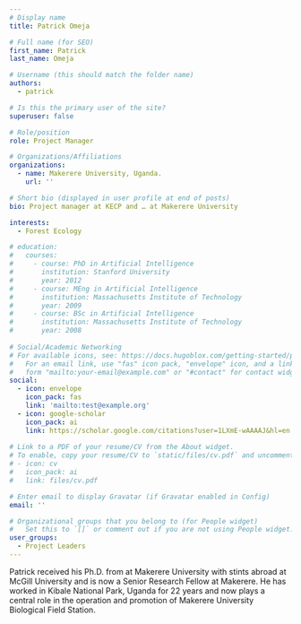 ```yaml
---
# Display name
title: Patrick Omeja

# Full name (for SEO)
first_name: Patrick
last_name: Omeja

# Username (this should match the folder name)
authors:
  - patrick

# Is this the primary user of the site?
superuser: false

# Role/position
role: Project Manager

# Organizations/Affiliations
organizations:
  - name: Makerere University, Uganda.
    url: ''

# Short bio (displayed in user profile at end of posts)
bio: Project manager at KECP and … at Makerere University

interests:
  - Forest Ecology

# education:
#   courses:
#     - course: PhD in Artificial Intelligence
#       institution: Stanford University
#       year: 2012
#     - course: MEng in Artificial Intelligence
#       institution: Massachusetts Institute of Technology
#       year: 2009
#     - course: BSc in Artificial Intelligence
#       institution: Massachusetts Institute of Technology
#       year: 2008
      
# Social/Academic Networking
# For available icons, see: https://docs.hugoblox.com/getting-started/page-builder/#icons
#   For an email link, use "fas" icon pack, "envelope" icon, and a link in the
#   form "mailto:your-email@example.com" or "#contact" for contact widget.
social:
  - icon: envelope
    icon_pack: fas
    link: 'mailto:test@example.org'
  - icon: google-scholar
    icon_pack: ai
    link: https://scholar.google.com/citations?user=1LXmE-wAAAAJ&hl=en
  
# Link to a PDF of your resume/CV from the About widget.
# To enable, copy your resume/CV to `static/files/cv.pdf` and uncomment the lines below.
# - icon: cv
#   icon_pack: ai
#   link: files/cv.pdf

# Enter email to display Gravatar (if Gravatar enabled in Config)
email: ''

# Organizational groups that you belong to (for People widget)
#   Set this to `[]` or comment out if you are not using People widget.
user_groups:
  - Project Leaders
---
```


Patrick received his Ph.D. from at Makerere University with stints abroad at McGill University and is now a Senior Research Fellow at Makerere.  He has worked in Kibale National Park, Uganda for 22 years and now plays a central role in the operation and promotion of Makerere University Biological Field Station.
